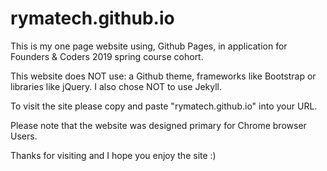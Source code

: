 <h1>rymatech.github.io</h1>

<p>This is my one page website using, Github Pages, in application for Founders & Coders 2019 spring course cohort.</p>

<p>This website does NOT use: a Github theme, frameworks like Bootstrap or libraries like jQuery. I also chose NOT to use Jekyll.</p>

<p>To visit the site please copy and paste "rymatech.github.io" into your URL.</p>

<p>Please note that the website was designed primary for Chrome browser Users.</p>

<p>Thanks for visiting and I hope you enjoy the site :)</p>
